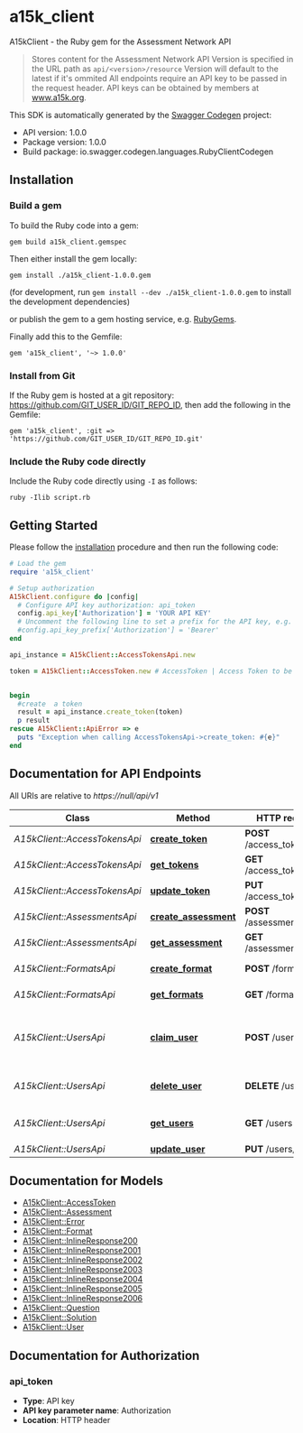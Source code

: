 # a15k_client

A15kClient - the Ruby gem for the Assessment Network API

> Stores content for the Assessment Network  API Version is specified in the URL path as `api/<version>/resource` Version will default to the latest if it's ommited  All endpoints require an API key to be passed in the request header. API keys can be obtained by members at www.a15k.org. 

This SDK is automatically generated by the [Swagger Codegen](https://github.com/swagger-api/swagger-codegen) project:

- API version: 1.0.0
- Package version: 1.0.0
- Build package: io.swagger.codegen.languages.RubyClientCodegen

## Installation

### Build a gem

To build the Ruby code into a gem:

```shell
gem build a15k_client.gemspec
```

Then either install the gem locally:

```shell
gem install ./a15k_client-1.0.0.gem
```
(for development, run `gem install --dev ./a15k_client-1.0.0.gem` to install the development dependencies)

or publish the gem to a gem hosting service, e.g. [RubyGems](https://rubygems.org/).

Finally add this to the Gemfile:

    gem 'a15k_client', '~> 1.0.0'

### Install from Git

If the Ruby gem is hosted at a git repository: https://github.com/GIT_USER_ID/GIT_REPO_ID, then add the following in the Gemfile:

    gem 'a15k_client', :git => 'https://github.com/GIT_USER_ID/GIT_REPO_ID.git'

### Include the Ruby code directly

Include the Ruby code directly using `-I` as follows:

```shell
ruby -Ilib script.rb
```

## Getting Started

Please follow the [installation](#installation) procedure and then run the following code:
```ruby
# Load the gem
require 'a15k_client'

# Setup authorization
A15kClient.configure do |config|
  # Configure API key authorization: api_token
  config.api_key['Authorization'] = 'YOUR API KEY'
  # Uncomment the following line to set a prefix for the API key, e.g. 'Bearer' (defaults to nil)
  #config.api_key_prefix['Authorization'] = 'Bearer'
end

api_instance = A15kClient::AccessTokensApi.new

token = A15kClient::AccessToken.new # AccessToken | Access Token to be created


begin
  #create  a token
  result = api_instance.create_token(token)
  p result
rescue A15kClient::ApiError => e
  puts "Exception when calling AccessTokensApi->create_token: #{e}"
end

```

## Documentation for API Endpoints

All URIs are relative to *https://null/api/v1*

Class | Method | HTTP request | Description
------------ | ------------- | ------------- | -------------
*A15kClient::AccessTokensApi* | [**create_token**](docs/AccessTokensApi.md#create_token) | **POST** /access_tokens | create  a token
*A15kClient::AccessTokensApi* | [**get_tokens**](docs/AccessTokensApi.md#get_tokens) | **GET** /access_tokens | Get all tokens
*A15kClient::AccessTokensApi* | [**update_token**](docs/AccessTokensApi.md#update_token) | **PUT** /access_tokens/{id} | update  a token
*A15kClient::AssessmentsApi* | [**create_assessment**](docs/AssessmentsApi.md#create_assessment) | **POST** /assessments | create an assessment
*A15kClient::AssessmentsApi* | [**get_assessment**](docs/AssessmentsApi.md#get_assessment) | **GET** /assessments/{id} | Retrieve an assessment
*A15kClient::FormatsApi* | [**create_format**](docs/FormatsApi.md#create_format) | **POST** /formats | create  a format
*A15kClient::FormatsApi* | [**get_formats**](docs/FormatsApi.md#get_formats) | **GET** /formats | Get all formats
*A15kClient::UsersApi* | [**claim_user**](docs/UsersApi.md#claim_user) | **POST** /users/add | add a newly created user account to a membership
*A15kClient::UsersApi* | [**delete_user**](docs/UsersApi.md#delete_user) | **DELETE** /users/{id} | remove a user from membership
*A15kClient::UsersApi* | [**get_users**](docs/UsersApi.md#get_users) | **GET** /users | Get all users for the membership
*A15kClient::UsersApi* | [**update_user**](docs/UsersApi.md#update_user) | **PUT** /users/{id} | alter a user


## Documentation for Models

 - [A15kClient::AccessToken](docs/AccessToken.md)
 - [A15kClient::Assessment](docs/Assessment.md)
 - [A15kClient::Error](docs/Error.md)
 - [A15kClient::Format](docs/Format.md)
 - [A15kClient::InlineResponse200](docs/InlineResponse200.md)
 - [A15kClient::InlineResponse2001](docs/InlineResponse2001.md)
 - [A15kClient::InlineResponse2002](docs/InlineResponse2002.md)
 - [A15kClient::InlineResponse2003](docs/InlineResponse2003.md)
 - [A15kClient::InlineResponse2004](docs/InlineResponse2004.md)
 - [A15kClient::InlineResponse2005](docs/InlineResponse2005.md)
 - [A15kClient::InlineResponse2006](docs/InlineResponse2006.md)
 - [A15kClient::Question](docs/Question.md)
 - [A15kClient::Solution](docs/Solution.md)
 - [A15kClient::User](docs/User.md)


## Documentation for Authorization


### api_token

- **Type**: API key
- **API key parameter name**: Authorization
- **Location**: HTTP header

